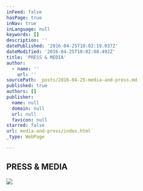 ```yaml
---
inFeed: false
hasPage: true
inNav: true
inLanguage: null
keywords: []
description: ''
datePublished: '2016-04-25T10:02:19.037Z'
dateModified: '2016-04-25T10:02:08.492Z'
title: 'PRESS & MEDIA'
author:
  - name: ''
    url: ''
sourcePath: _posts/2016-04-25-media-and-press.md
published: true
authors: []
publisher:
  name: null
  domain: null
  url: null
  favicon: null
starred: false
url: media-and-press/index.html
_type: WebPage

---
```

<article style=""><h1>PRESS &amp; MEDIA</h1><img src="https://s3-us-west-2.amazonaws.com/the-grid-img/p/881f00a8dd5bcd62cae12aea3ce519c12555be9c.jpg" /></article>